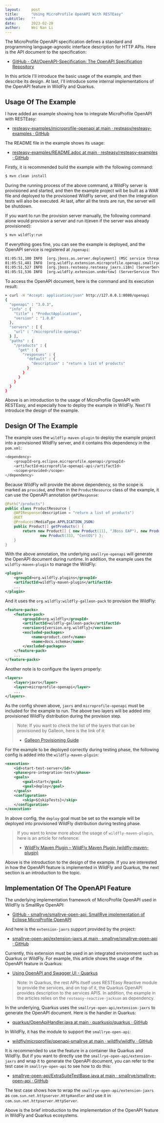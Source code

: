 ```yaml
---
layout:     post
title:      "Using MicroProfile OpenAPI With RESTEasy"
subtitle:   ""
date:       2023-02-20
author:     Wei Nan Li
---
```


The MicroProfile OpenAPI specification defines a standard and programming language-agnostic interface description for HTTP APIs. Here is the API document to the specification:

- [GitHub - OAI/OpenAPI-Specification: The OpenAPI Specification Repository](https://github.com/OAI/OpenAPI-Specification)

In this article I'll introduce the basic usage of the example, and then describe its design. At last, I'll introduce some internal implementations of the OpenAPI feature in WildFly and Quarkus.

## Usage Of The Example

I have added an example showing how to integrate MicroProfile OpenAPI with RESTEasy:

- [resteasy-examples/microprofile-openapi at main · resteasy/resteasy-examples · GitHub](https://github.com/resteasy/resteasy-examples/tree/main/microprofile-openapi)

The README file in the example shows its usage:

- [resteasy-examples/README.adoc at main · resteasy/resteasy-examples · GitHub](https://github.com/resteasy/resteasy-examples/blob/main/microprofile-openapi/README.adoc)

Firstly, it is recommended build the example with the following command:

```bash
$ mvn clean install
```

During the running process of the above command, a WildFly server is provisioned and started, and then the example project will be built as a WAR file and deployed to the provisioned WildFly server, and then the integration tests will also be executed. At last, after all the tests are run, the server will be shutdown.

If you want to run the provision server manually, the following command alone would provision a server and run it(even if the server was already provisioned):

```bash
$ mvn wildfly:run
```

If everything goes fine, you can see the example is deployed, and the OpenAPI service is registered at `/openapi`:

```txt
01:05:51,100 INFO  [org.jboss.as.server.deployment] (MSC service thread 1-2) WFLYSRV0027: Starting deployment of "microprofile-openapi.war" (runtime-name: "microprofile-openapi.war")
01:05:51,481 INFO  [org.wildfly.extension.microprofile.openapi.smallrye] (MSC service thread 1-1) WFLYMPOAI0004: Registered MicroProfile OpenAPI endpoint '/openapi' for host 'default-host'
01:05:51,527 INFO  [org.jboss.resteasy.resteasy_jaxrs.i18n] (ServerService Thread Pool -- 12) RESTEASY002225: Deploying jakarta.ws.rs.core.Application: class dev.resteasy.examples.openapi.ProductApplication
01:05:51,536 INFO  [org.wildfly.extension.undertow] (ServerService Thread Pool -- 12) WFLYUT0021: Registered web context: '/microprofile-openapi' for server 'default-server'
```

To access the OpenAPI document, here is the command and its execution result:

```bash
➤ curl -H "Accept: application/json" http://127.0.0.1:8080/openapi
{
  "openapi" : "3.0.3",
  "info" : {
    "title" : "ProductApplication",
    "version" : "1.0.0"
  },
  "servers" : [ {
    "url" : "/microprofile-openapi"
  } ],
  "paths" : {
    "/products" : {
      "get" : {
        "responses" : {
          "default" : {
            "description" : "return a list of products"
          }
        }
      }
    }
  }
}
```

Above is an introduction to the usage of MicroProfile OpenAPI with RESTEasy, and especially how to deploy the example in WildFly. Next I'll introduce the design of the example.

## Design Of The Example

The example uses the `wildfly-maven-plugin` to deploy the example project into a provisioned WildFly server, and it contains this dependency in the `pom.xml`:

```bash
<dependency>
    <groupId>org.eclipse.microprofile.openapi</groupId>
    <artifactId>microprofile-openapi-api</artifactId>
    <scope>provided</scope>
</dependency>
```

Because WildFly will provide the above dependency, so the scope is marked as `provided`, and then in the `ProductResource` class of the example, it can use the OpenAPI annotation `@APIResponse`:

```java
@Path("/products")
public class ProductResource {
    @APIResponse(description = "return a list of products")
    @GET
    @Produces(MediaType.APPLICATION_JSON)
    public Product[] getProducts() {
        return new Product[] { new Product(111, "JBoss EAP"), new Product(222, "RHEL"),
                new Product(333, "CentOS") };
    }
}
```

With the above annotation, the underlying `smallrye-openapi` will generate the OpenAPI document during runtime. In addition, the example uses the `wildfly-maven-plugin` to manage the WildFly:

```xml
<plugin>
    <groupId>org.wildfly.plugins</groupId>
    <artifactId>wildfly-maven-plugin</artifactId>
    ...
</plugin>
```

And it uses the `org.wildfly:wildfly-galleon-pack` to provision the WildFly:

```xml
<feature-packs>
    <feature-pack>
        <groupId>org.wildfly</groupId>
        <artifactId>wildfly-galleon-pack</artifactId>
        <version>${version.org.wildfly}</version>
        <excluded-packages>
            <name>product.conf</name>
            <name>docs.schema</name>
        </excluded-packages>
    </feature-pack>
    ...
</feature-packs>
```

Another note is to configure the layers properly:

```xml
<layers>
    <layer>jaxrs</layer>
    <layer>microprofile-openapi</layer>
    ...
</layers>
```

As the config shown above, `jaxrs` and `microprofile-openapi` must be included for the example to run. The above two layers will be added into provisioned WildFly distribution during the provision step.

> Note: If you want to check the list of the layers that can be provisioned by Galleon, here is the link of it:
>
> - [Galleon Provisioning Guide](https://docs.wildfly.org/21/Galleon_Guide.html#wildfly_galleon_layers)

For the example to be deployed correctly during testing phase, the following config is added into the `wildfly-maven-plguin`:

```xml
<execution>
    <id>start-test-server</id>
    <phase>pre-integration-test</phase>
    <goals>
        <goal>start</goal>
        <goal>deploy</goal>
    </goals>
    <configuration>
        <skip>${skipTests}</skip>
    </configuration>
</execution>
```

In above config, the `deploy` goal must be set so the example will be deployed into provisioned WildFly distribution during testing phase.
 
> If you want to know more about the usage of `wildfly-maven-plugin`, here is an article for reference:
> 
> - [WildFly Maven Plugin – WildFly Maven Plugin (wildfly-maven-plugin)](https://docs.wildfly.org/wildfly-maven-plugin/)

Above is the introduction to the design of the example. If you are interested in how the OpenAPI feature is implemented in WildFly and Quarkus, the next section is an introduction to the topic.

## Implementation Of The OpenAPI Feature

The underlying implementation framework of MicroProfile OpenAPI used in WildFly is SmallRye OpenAPI:

- [GitHub - smallrye/smallrye-open-api: SmallRye implementation of Eclipse MicroProfile OpenAPI](https://github.com/smallrye/smallrye-open-api)

And here is the `extension-jaxrs` support provided by the project:

- [smallrye-open-api/extension-jaxrs at main · smallrye/smallrye-open-api · GitHub](https://github.com/smallrye/smallrye-open-api/tree/main/extension-jaxrs)

Currently, this extension must be used in an integrated environment such as Quarkus or WildFly. For example, this article shows the usage of the OpenAPI feature in Quarkus:

- [Using OpenAPI and Swagger UI - Quarkus](https://quarkus.io/guides/openapi-swaggerui)

> Note: In Quarkus, the rest APIs itself uses RESTEasy Reactive module to provide the services, and on top of it, the Quarkus OpenAPI provides description to the services APIS. In addition, the example in the articles relies on the `resteasy-reactive-jackson` as dependency.

In the underlying, Quarkus uses the `smallrye-open-api/extension-jaxrs` to generate the OpenAPI document. Here is the handler in Quarkus:

- [quarkus/OpenApiHandler.java at main · quarkusio/quarkus · GitHub](https://github.com/quarkusio/quarkus/blob/main/extensions/smallrye-openapi/runtime/src/main/java/io/quarkus/smallrye/openapi/runtime/OpenApiHandler.java#L60)

In WildFly, it has the module to support the `smallrye-open-api`:

- [wildfly/microprofile/openapi-smallrye at main · wildfly/wildfly · GitHub](https://github.com/wildfly/wildfly/tree/main/microprofile/openapi-smallrye)

It is recommended to use the feature in a container like Quarkus and WildFly. But if you want to directly use the `smallrye-open-api/extension-jaxrs` and wrap it to generate the OpenAPI document, you can refer to the test case in `smallrye-open-api` to see how to do this:

- [smallrye-open-api/ExtraSuiteTestBase.java at main · smallrye/smallrye-open-api · GitHub](https://github.com/smallrye/smallrye-open-api/blob/main/testsuite/extra/src/test/java/test/io/smallrye/openapi/tck/ExtraSuiteTestBase.java#L123)

The test case shows how to wrap the `smallrye-open-api/extension-jaxrs` as `com.sun.net.httpserver.HttpHandler` and use it in `com.sun.net.httpserver.HttpServer`.

Above is the brief introduction to the implementation of the OpenAPI feature in WildFly and Quarkus ecosystems.
